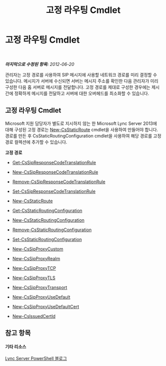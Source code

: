 ﻿---
title: 고정 라우팅 Cmdlet
TOCTitle: 고정 라우팅 Cmdlet
ms:assetid: 71d5e0cd-8412-4383-818a-95b851a4da4b
ms:mtpsurl: https://technet.microsoft.com/ko-kr/library/Gg416492(v=OCS.15)
ms:contentKeyID: 49304002
ms.date: 08/24/2015
mtps_version: v=OCS.15
ms.translationtype: HT
---

# 고정 라우팅 Cmdlet

 

_**마지막으로 수정된 항목:** 2012-06-20_

관리자는 고정 경로를 사용하여 SIP 메시지에 사용할 네트워크 경로를 미리 결정할 수 있습니다. 메시지가 서버에 수신되면 서버는 메시지 주소를 확인한 다음 관리자가 미리 구성한 다음 홉 서버로 메시지를 전달합니다. 고정 경로를 제대로 구성한 경우에는 제시간에 정확하게 메시지를 전달하고 서버에 대한 오버헤드를 최소화할 수 있습니다.

## 고정 라우팅 Cmdlet

Microsoft 지원 담당자가 별도로 지시하지 않는 한 Microsoft Lync Server 2013에 대해 구성된 고정 경로는 [New-CsStaticRoute](new-csstaticroute.md) cmdlet을 사용하여 만들어야 합니다. 경로를 만든 후 CsStaticRoutingConfiguration cmdlet을 사용하여 해당 경로를 고정 경로 컬렉션에 추가할 수 있습니다.

**고정 경로**

  -   
    [Get-CsSipResponseCodeTranslationRule](get-cssipresponsecodetranslationrule.md)

  -   
    [New-CsSipResponseCodeTranslationRule](new-cssipresponsecodetranslationrule.md)

  -   
    [Remove-CsSipResponseCodeTranslationRule](remove-cssipresponsecodetranslationrule.md)

  -   
    [Set-CsSipResponseCodeTranslationRule](set-cssipresponsecodetranslationrule.md)

  -   
    [New-CsStaticRoute](new-csstaticroute.md)

  -   
    [Get-CsStaticRoutingConfiguration](get-csstaticroutingconfiguration.md)

  -   
    [New-CsStaticRoutingConfiguration](new-csstaticroutingconfiguration.md)

  -   
    [Remove-CsStaticRoutingConfiguration](remove-csstaticroutingconfiguration.md)

  -   
    [Set-CsStaticRoutingConfiguration](set-csstaticroutingconfiguration.md)

  -   
    [New-CsSipProxyCustom](new-cssipproxycustom.md)

  -   
    [New-CsSipProxyRealm](new-cssipproxyrealm.md)

  -   
    [New-CsSipProxyTCP](new-cssipproxytcp.md)

  -   
    [New-CsSipProxyTLS](new-cssipproxytls.md)

  -   
    [New-CsSipProxyTransport](new-cssipproxytransport.md)

  -   
    [New-CsSipProxyUseDefault](new-cssipproxyusedefault.md)

  -   
    [New-CsSipProxyUseDefaultCert](new-cssipproxyusedefaultcert.md)

  -   
    [New-CsIssuedCertId](new-csissuedcertid.md)

## 참고 항목

#### 기타 리소스

[Lync Server PowerShell 블로그](http://go.microsoft.com/fwlink/?linkid=203150%26clcid=0x412)

